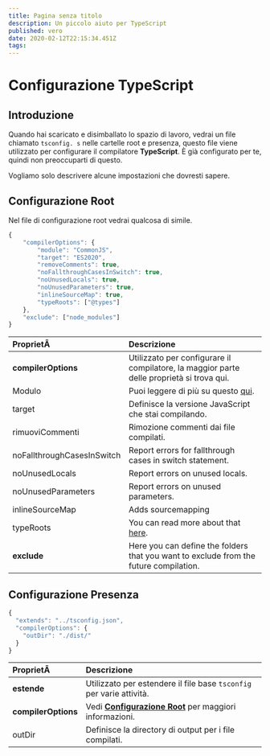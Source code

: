 ```yaml
---
title: Pagina senza titolo
description: Un piccolo aiuto per TypeScript
published: vero
date: 2020-02-12T22:15:34.451Z
tags:
---
```


# Configurazione TypeScript

## Introduzione

Quando hai scaricato e disimballato lo spazio di lavoro, vedrai un file chiamato `tsconfig. s` nelle cartelle root e presenza, questo file viene utilizzato per configurare il compilatore **TypeScript**. È già configurato per te, quindi non preoccuparti di questo.

Vogliamo solo descrivere alcune impostazioni che dovresti sapere.

## Configurazione Root

Nel file di configurazione root vedrai qualcosa di simile.

```javascript
{
    "compilerOptions": {
        "module": "CommonJS",
        "target": "ES2020",
        "removeComments": true,
        "noFallthroughCasesInSwitch": true,
        "noUnusedLocals": true,
        "noUnusedParameters": true,
        "inlineSourceMap": true,
        "typeRoots": ["@types"]
    },
    "exclude": ["node_modules"]
}
```

| ProprietÃ                  | Descrizione                                                                                                                     |
|:-------------------------- |:------------------------------------------------------------------------------------------------------------------------------- |
| **compilerOptions**        | Utilizzato per configurare il compilatore, la maggior parte delle proprietà si trova qui.                                       |
| Modulo                     | Puoi leggere di più su questo [qui](https://www.typescriptlang.org/docs/handbook/modules.html).                                 |
| target                     | Definisce la versione JavaScript che stai compilando.                                                                           |
| rimuoviCommenti            | Rimozione commenti dai file compilati.                                                                                          |
| noFallthroughCasesInSwitch | Report errors for fallthrough cases in switch statement.                                                                        |
| noUnusedLocals             | Report errors on unused locals.                                                                                                 |
| noUnusedParameters         | Report errors on unused parameters.                                                                                             |
| inlineSourceMap            | Adds sourcemapping                                                                                                              |
| typeRoots                  | You can read more about that [here](https://www.typescriptlang.org/docs/handbook/tsconfig-json.html#types-typeroots-and-types). |
| **exclude**                | Here you can define the folders that you want to exclude from the future compilation.                                           |

## Configurazione Presenza

```javascript
{
  "extends": "../tsconfig.json",
  "compilerOptions": {
    "outDir": "./dist/"
  }
}
```

| ProprietÃ           | Descrizione                                                                                          |
|:------------------- |:---------------------------------------------------------------------------------------------------- |
| **estende**         | Utilizzato per estendere il file base `tsconfig` per varie attività.                                 |
| **compilerOptions** | Vedi [**Configurazione Root**](/dev/presence/tsconfig#root-configuration) per maggiori informazioni. |
| outDir              | Definisce la directory di output per i file compilati.                                               |
